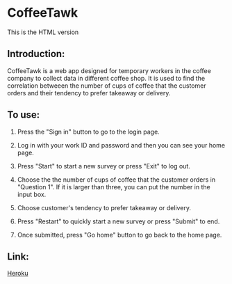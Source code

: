 # CoffeeTawk

This is the HTML version

## Introduction:
CoffeeTawk is a web app designed for temporary workers in the coffee company to collect data in different coffee shop. It is used to find the correlation betweeen the number of cups of coffee that the customer orders and their tendency to prefer takeaway or delivery.

## To use: 

1. Press the "Sign in" button to go to the login page.

2. Log in with your work ID and password and then you can see your home page.

3. Press "Start" to start a new survey or press "Exit" to log out.

4. Choose the the number of cups of coffee that the customer orders in "Question 1". If it is larger than three, you can put the number in the input box.

5. Choose customer's tendency to prefer takeaway or delivery.

6. Press "Restart" to quickly start a new survey or press "Submit" to end. 

7. Once submitted, press "Go home" button to go back to the home page.

## Link:

[Heroku](https://coffee-talks.herokuapp.com)
